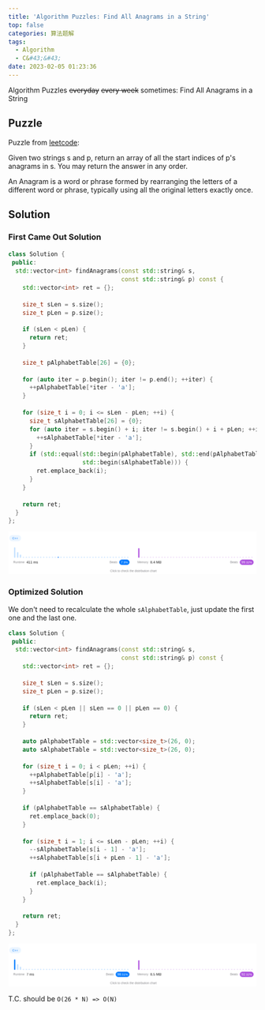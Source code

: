 ```yaml
---
title: 'Algorithm Puzzles: Find All Anagrams in a String'
top: false
categories: 算法题解
tags:
  - Algorithm
  - C&#43;&#43;
date: 2023-02-05 01:23:36
---
```

Algorithm Puzzles ~~everyday~~ ~~every week~~ sometimes: Find All Anagrams in a String
<!--more-->
## Puzzle
Puzzle from [leetcode](https://leetcode.com):

Given two strings s and p, return an array of all the start indices of p's anagrams in s. You may return the answer in any order.

An Anagram is a word or phrase formed by rearranging the letters of a different word or phrase, typically using all the original letters exactly once.

## Solution

### First Came Out Solution

```cpp
class Solution {
 public:
  std::vector<int> findAnagrams(const std::string& s,
                                const std::string& p) const {
    std::vector<int> ret = {};

    size_t sLen = s.size();
    size_t pLen = p.size();

    if (sLen < pLen) {
      return ret;
    }

    size_t pAlphabetTable[26] = {0};

    for (auto iter = p.begin(); iter != p.end(); ++iter) {
      ++pAlphabetTable[*iter - 'a'];
    }

    for (size_t i = 0; i <= sLen - pLen; ++i) {
      size_t sAlphabetTable[26] = {0};
      for (auto iter = s.begin() + i; iter != s.begin() + i + pLen; ++iter) {
        ++sAlphabetTable[*iter - 'a'];
      }
      if (std::equal(std::begin(pAlphabetTable), std::end(pAlphabetTable),
                     std::begin(sAlphabetTable))) {
        ret.emplace_back(i);
      }
    }

    return ret;
  }
};
```

![](Algorithm-Puzzles-Find-All-Anagrams-in-a-String/Algorithm-Puzzles-Find-All-Anagrams-in-a-String-s1.png)


### Optimized Solution
We don't need to recalculate the whole `sAlphabetTable`, just update the first one and the last one.

```cpp
class Solution {
 public:
  std::vector<int> findAnagrams(const std::string& s,
                                const std::string& p) const {
    std::vector<int> ret = {};

    size_t sLen = s.size();
    size_t pLen = p.size();

    if (sLen < pLen || sLen == 0 || pLen == 0) {
      return ret;
    }

    auto pAlphabetTable = std::vector<size_t>(26, 0);
    auto sAlphabetTable = std::vector<size_t>(26, 0);

    for (size_t i = 0; i < pLen; ++i) {
      ++pAlphabetTable[p[i] - 'a'];
      ++sAlphabetTable[s[i] - 'a'];
    }

    if (pAlphabetTable == sAlphabetTable) {
      ret.emplace_back(0);
    }

    for (size_t i = 1; i <= sLen - pLen; ++i) {
      --sAlphabetTable[s[i - 1] - 'a'];
      ++sAlphabetTable[s[i + pLen - 1] - 'a'];

      if (pAlphabetTable == sAlphabetTable) {
        ret.emplace_back(i);
      }
    }

    return ret;
  }
};
```

![](Algorithm-Puzzles-Find-All-Anagrams-in-a-String/Algorithm-Puzzles-Find-All-Anagrams-in-a-String-s2.png)

T.C. should be `O(26 * N) => O(N)`

